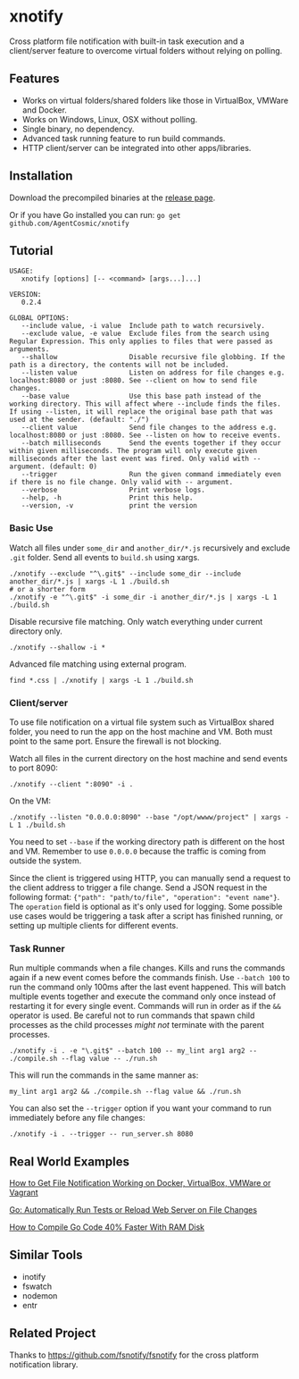 # xnotify
Cross platform file notification with built-in task execution and a client/server feature to overcome virtual folders
without relying on polling.

## Features
- Works on virtual folders/shared folders like those in VirtualBox, VMWare and Docker.
- Works on Windows, Linux, OSX without polling.
- Single binary, no dependency.
- Advanced task running feature to run build commands.
- HTTP client/server can be integrated into other apps/libraries.

## Installation

Download the precompiled binaries at the [release page](https://github.com/AgentCosmic/xnotify/releases).

Or if you have Go installed you can run:
```go get github.com/AgentCosmic/xnotify```

## Tutorial

```
USAGE:
   xnotify [options] [-- <command> [args...]...]

VERSION:
   0.2.4

GLOBAL OPTIONS:
   --include value, -i value  Include path to watch recursively.
   --exclude value, -e value  Exclude files from the search using Regular Expression. This only applies to files that were passed as arguments.
   --shallow                  Disable recursive file globbing. If the path is a directory, the contents will not be included.
   --listen value             Listen on address for file changes e.g. localhost:8080 or just :8080. See --client on how to send file changes.
   --base value               Use this base path instead of the working directory. This will affect where --include finds the files. If using --listen, it will replace the original base path that was used at the sender. (default: "./")
   --client value             Send file changes to the address e.g. localhost:8080 or just :8080. See --listen on how to receive events.
   --batch milliseconds       Send the events together if they occur within given milliseconds. The program will only execute given milliseconds after the last event was fired. Only valid with -- argument. (default: 0)
   --trigger                  Run the given command immediately even if there is no file change. Only valid with -- argument.
   --verbose                  Print verbose logs.
   --help, -h                 Print this help.
   --version, -v              print the version
```

### Basic Use

Watch all files under `some_dir` and `another_dir/*.js` recursively and exclude `.git` folder. Send all events to
`build.sh` using xargs.
```
./xnotify --exclude "^\.git$" --include some_dir --include another_dir/*.js | xargs -L 1 ./build.sh
# or a shorter form
./xnotify -e "^\.git$" -i some_dir -i another_dir/*.js | xargs -L 1 ./build.sh
```

Disable recursive file matching. Only watch everything under current directory only.
```
./xnotify --shallow -i *
```

Advanced file matching using external program.
```
find *.css | ./xnotify | xargs -L 1 ./build.sh
```

### Client/server

To use file notification on a virtual file system such as VirtualBox shared folder, you need to run the app on the
host machine and VM. Both must point to the same port. Ensure the firewall is not blocking.

Watch all files in the current directory on the host machine and send events to port 8090:
```
./xnotify --client ":8090" -i .
```

On the VM:
```
./xnotify --listen "0.0.0.0:8090" --base "/opt/wwww/project" | xargs -L 1 ./build.sh
```
You need to set `--base` if the working directory path is different on the host and VM. Remember to use `0.0.0.0`
because the traffic is coming from outside the system.

Since the client is triggered using HTTP, you can manually send a request to the client address to trigger a file
change. Send a JSON request in the following format: `{"path": "path/to/file", "operation": "event name"}`. The `operation`
field is optional as it's only used for logging. Some possible use cases would be triggering a task after a script has
finished running, or setting up multiple clients for different events.

### Task Runner

Run multiple commands when a file changes. Kills and runs the commands again if a new event comes before the commands
finish. Use `--batch 100` to run the command only 100ms after the last event happened. This will batch multiple
events together and execute the command only once instead of restarting it for every single event. Commands will run in
order as if the `&&` operator is used. Be careful not to run commands that spawn child processes as the child processes
_might not_ terminate with the parent processes.
```
./xnotify -i . -e "\.git$" --batch 100 -- my_lint arg1 arg2 -- ./compile.sh --flag value -- ./run.sh
```
This will run the commands in the same manner as:
```
my_lint arg1 arg2 && ./compile.sh --flag value && ./run.sh
```
You can also set the `--trigger` option if you want your command to run immediately before any file changes:
```
./xnotify -i . --trigger -- run_server.sh 8080
```

## Real World Examples

[How to Get File Notification Working on Docker, VirtualBox, VMWare or Vagrant](https://daltontan.com/file-notification-docker-virtualbox-vmware-vagrant/27)

[Go: Automatically Run Tests or Reload Web Server on File Changes](https://daltontan.com/automatically-run-tests-reload-web-server-on-file-changes/26)

[How to Compile Go Code 40% Faster With RAM Disk](https://daltontan.com/how-to-compile-go-code-faster-with-ram-disk/24)

## Similar Tools
- inotify
- fswatch
- nodemon
- entr

## Related Project
Thanks to https://github.com/fsnotify/fsnotify for the cross platform notification library.
